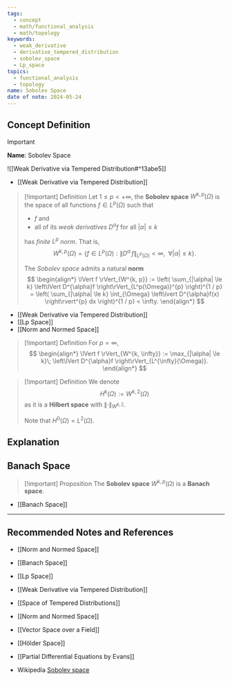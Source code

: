 ```yaml
---
tags:
  - concept
  - math/functional_analysis
  - math/topology
keywords:
  - weak_derivative
  - derivative_tempered_distribution
  - sobolev_space
  - Lp_space
topics:
  - functional_analysis
  - topology
name: Sobolev Space
date of note: 2024-05-24
---
```


## Concept Definition

>[!important]
>**Name**: Sobolev Space

![[Weak Derivative via Tempered Distribution#^13abe5]]

- [[Weak Derivative via Tempered Distribution]]

>[!important] Definition
>Let $1 \le p < +\infty$,  the **Sobolev space** $W^{k, p}(\Omega)$ is the space of all functions $f\in L^p(\Omega)$ such that 
>- $f$ and 
>- all of its *weak derivatives* $D^{\alpha}f$ for all $|\alpha| \le k$
>
>has *finite $L^p$ norm*. That is,
>$$
>W^{k, p}(\Omega) = \left\{ f\in L^p(\Omega): \lVert D^{\alpha}\,f \rVert_{L^p(\Omega)} < \infty, \;\; \forall |\alpha| \le k  \right\}. 
>$$
>
>The *Sobolev space* admits a natural **norm**
>$$
>\begin{align*}
>\lVert f \rVert_{W^{k, p}} := \left( \sum_{|\alpha| \le k} \left\lVert D^{\alpha}f \right\rVert_{L^p(\Omega)}^{p}    \right)^{1 / p} = \left( \sum_{|\alpha| \le k} \int_{\Omega}  \left\lvert D^{\alpha}f(x) \right\rvert^{p}  dx   \right)^{1 / p} < \infty.
>\end{align*}
>$$

- [[Weak Derivative via Tempered Distribution]]
- [[Lp Space]]
- [[Norm and Normed Space]]


>[!important] Definition
>For $p = \infty$, 
>$$
>\begin{align*}
>\lVert f \rVert_{W^{k, \infty}} :=  \max_{|\alpha| \le k}\; \left\lVert D^{\alpha}f \right\rVert_{L^{\infty}(\Omega)}.
>\end{align*}
>$$

>[!important] Definition
>We denote $$H^k(\Omega) := W^{k ,2}(\Omega)$$ as it is a **Hilbert space** with $\lVert \cdot \rVert_{W^{k, 2}}$.
>
>Note that $H^0(\Omega) = L^2(\Omega)$.



## Explanation



## Banach Space

>[!important] Proposition
>The **Sobolev space** $W^{k,p}(\Omega)$ is a **Banach space**.

- [[Banach Space]]







-----------
##  Recommended Notes and References

- [[Norm and Normed Space]]
- [[Banach Space]]
- [[Lp Space]]


- [[Weak Derivative via Tempered Distribution]]
- [[Space of Tempered Distributions]]
- [[Norm and Normed Space]]

- [[Vector Space over a Field]]
- [[Hölder Space]]


- [[Partial Differential Equations by Evans]]
- Wikipedia [Sobolev space](https://en.wikipedia.org/wiki/Sobolev_space)